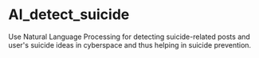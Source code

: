# AI_detect_suicide
Use Natural Language Processing for detecting suicide-related posts and user's suicide ideas in cyberspace and thus helping in suicide prevention.
